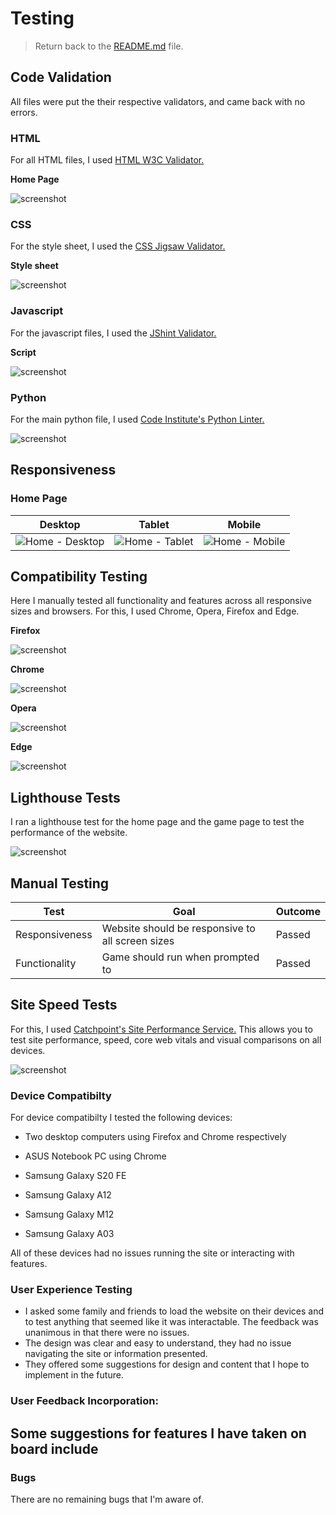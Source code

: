 # Testing

> Return back to the [README.md](README.md) file.

## Code Validation

All files were put the their respective validators, and came back with no errors.

### HTML

For all HTML files, I used [HTML W3C Validator.](https://validator.w3.org/)

**Home Page**

![screenshot]()

### CSS

For the style sheet, I used the [CSS Jigsaw Validator.]()

**Style sheet**

![screenshot]()

### Javascript

For the javascript files, I used the [JShint Validator.](https://jshint.com/)

**Script**

![screenshot]()

### Python

For the main python file, I used [Code Institute's Python Linter.](https://pep8ci.herokuapp.com/)

![screenshot]()

## Responsiveness

### Home Page

| Desktop | Tablet | Mobile |
| --- | --- | --- |
| ![Home - Desktop]() | ![Home - Tablet]() | ![Home - Mobile]() |


## Compatibility Testing

Here I manually tested all functionality and features across all responsive sizes and browsers. For this, I used Chrome, Opera, Firefox and Edge.

**Firefox**

![screenshot]()

**Chrome**

![screenshot]()

**Opera**

![screenshot]()

**Edge** 

![screenshot]()

## Lighthouse Tests

I ran a lighthouse test for the home page and the game page to test the performance of the website.

![screenshot]()

## Manual Testing

| Test | Goal | Outcome |
| --- | --- | --- |
| Responsiveness | Website should be responsive to all screen sizes | Passed |
| Functionality | Game should run when prompted to | Passed | 

## Site Speed Tests

For this, I used [Catchpoint's Site Performance Service.](https://www.webpagetest.org/) This allows you to test site performance, speed, core web vitals and visual comparisons on all devices.

![screenshot]()

### Device Compatibilty 

For device compatibilty I tested the following devices:
- Two desktop computers using Firefox and Chrome respectively

- ASUS Notebook PC using Chrome 

- Samsung Galaxy S20 FE

- Samsung Galaxy A12

- Samsung Galaxy M12

- Samsung Galaxy A03

All of these devices had no issues running the site or interacting with features.
    
### User Experience Testing

- I asked some family and friends to load the website on their devices and to test anything that seemed like it was interactable. The feedback was unanimous in that there were no issues.
- The design was clear and easy to understand, they had no issue navigating the site or information presented. 
- They offered some suggestions for design and content that I hope to implement in the future.

### User Feedback Incorporation:
Some suggestions for features I have taken on board include 
- 

### Bugs
There are no remaining bugs that I'm aware of.